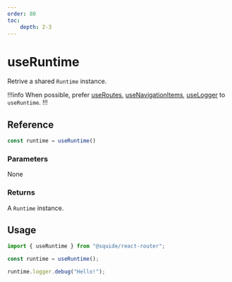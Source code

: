 ```yaml
---
order: 80
toc:
    depth: 2-3
---
```


# useRuntime

Retrive a shared `Runtime` instance.

!!!info
When possible, prefer [useRoutes](useRoutes.md), [useNavigationItems](useNavigationItems.md), [useLogger](useLogger.md) to `useRuntime`.
!!!

## Reference

```ts
const runtime = useRuntime()
```

### Parameters

None

### Returns

A `Runtime` instance.

## Usage

```ts
import { useRuntime } from "@squide/react-router";

const runtime = useRuntime();

runtime.logger.debug("Hello!");
```
